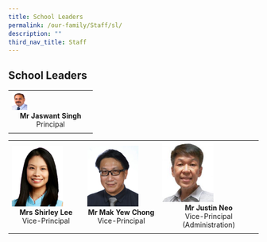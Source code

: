 ```yaml
---
title: School Leaders
permalink: /our-family/Staff/sl/
description: ""
third_nav_title: Staff
---
```

## School Leaders

|   |
|---|
| <img src="/images/Mr Singh.png" style="width:20%"> <center>**Mr Jaswant Singh**<br>Principal</center>  |
|   |

|   |   |   |
|---|---|---|
| <img src="/images/Mrs Lee.png" style="width:75%"><center>**Mrs Shirley Lee** <br>Vice-Principal </center> | <img src="/images/Mr Mak.png" style="width:75%"> <center>**Mr Mak Yew Chong**<br> Vice-Principal </center> | <img src="/images/Mr Neo 1.png" style="width:55%"> <center>**Mr Justin Neo** <br>Vice-Principal (Administration)</center>  |
|   |   |   |
